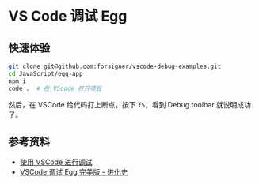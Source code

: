 # VS Code 调试 Egg

## 快速体验

``` bash
git clone git@github.com:forsigner/vscode-debug-examples.git
cd JavaScript/egg-app
npm i
code .  # 在 VScode 打开项目
```

然后，在 VSCode 给代码打上断点，按下 `f5`，看到 Debug toolbar 就说明成功了。

## 参考资料

- [使用 VSCode 进行调试](https://eggjs.org/zh-cn/core/development.html#%E4%BD%BF%E7%94%A8-vscode-%E8%BF%9B%E8%A1%8C%E8%B0%83%E8%AF%95)
- [VSCode 调试 Egg 完美版 - 进化史](https://github.com/atian25/blog/issues/25)